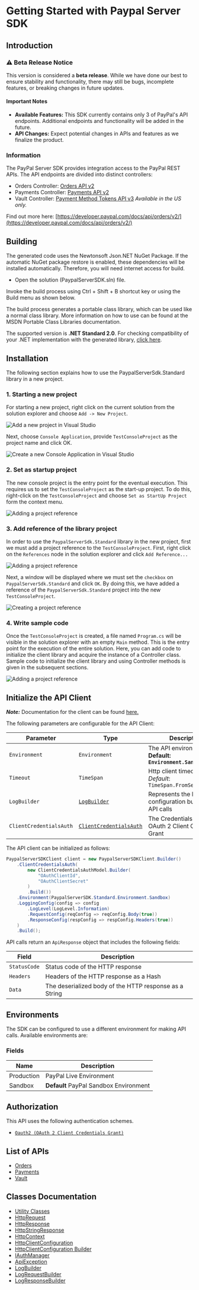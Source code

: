
# Getting Started with Paypal Server SDK

## Introduction

### ⚠️ Beta Release Notice

This version is considered a **beta release**. While we have done our best to ensure stability and functionality, there may still be bugs, incomplete features, or breaking changes in future updates.

#### Important Notes

- **Available Features:** This SDK currently contains only 3 of PayPal's API endpoints. Additional endpoints and functionality will be added in the future.
- **API Changes:** Expect potential changes in APIs and features as we finalize the product.

### Information

The PayPal Server SDK provides integration access to the PayPal REST APIs. The API endpoints are divided into distinct controllers:

- Orders Controller: <a href="https://developer.paypal.com/docs/api/orders/v2/">Orders API v2</a>
- Payments Controller: <a href="https://developer.paypal.com/docs/api/payments/v2/">Payments API v2</a>
- Vault Controller: <a href="https://developer.paypal.com/docs/api/payment-tokens/v3/">Payment Method Tokens API v3</a> *Available in the US only.*

Find out more here: [https://developer.paypal.com/docs/api/orders/v2/](https://developer.paypal.com/docs/api/orders/v2/)

## Building

The generated code uses the Newtonsoft Json.NET NuGet Package. If the automatic NuGet package restore is enabled, these dependencies will be installed automatically. Therefore, you will need internet access for build.

* Open the solution (PaypalServerSDK.sln) file.

Invoke the build process using Ctrl + Shift + B shortcut key or using the Build menu as shown below.

The build process generates a portable class library, which can be used like a normal class library. More information on how to use can be found at the MSDN Portable Class Libraries documentation.

The supported version is **.NET Standard 2.0**. For checking compatibility of your .NET implementation with the generated library, [click here](https://dotnet.microsoft.com/en-us/platform/dotnet-standard#versions).

## Installation

The following section explains how to use the PaypalServerSdk.Standard library in a new project.

### 1. Starting a new project

For starting a new project, right click on the current solution from the solution explorer and choose `Add -> New Project`.

![Add a new project in Visual Studio](https://apidocs.io/illustration/cs?workspaceFolder=PayPal%20Server%20SDK-CSharp&workspaceName=PaypalServerSDK&projectName=PaypalServerSdk.Standard&rootNamespace=PaypalServerSdk.Standard&step=addProject)

Next, choose `Console Application`, provide `TestConsoleProject` as the project name and click OK.

![Create a new Console Application in Visual Studio](https://apidocs.io/illustration/cs?workspaceFolder=PayPal%20Server%20SDK-CSharp&workspaceName=PaypalServerSDK&projectName=PaypalServerSdk.Standard&rootNamespace=PaypalServerSdk.Standard&step=createProject)

### 2. Set as startup project

The new console project is the entry point for the eventual execution. This requires us to set the `TestConsoleProject` as the start-up project. To do this, right-click on the `TestConsoleProject` and choose `Set as StartUp Project` form the context menu.

![Adding a project reference](https://apidocs.io/illustration/cs?workspaceFolder=PayPal%20Server%20SDK-CSharp&workspaceName=PaypalServerSDK&projectName=PaypalServerSdk.Standard&rootNamespace=PaypalServerSdk.Standard&step=setStartup)

### 3. Add reference of the library project

In order to use the `PaypalServerSdk.Standard` library in the new project, first we must add a project reference to the `TestConsoleProject`. First, right click on the `References` node in the solution explorer and click `Add Reference...`

![Adding a project reference](https://apidocs.io/illustration/cs?workspaceFolder=PayPal%20Server%20SDK-CSharp&workspaceName=PaypalServerSDK&projectName=PaypalServerSdk.Standard&rootNamespace=PaypalServerSdk.Standard&step=addReference)

Next, a window will be displayed where we must set the `checkbox` on `PaypalServerSdk.Standard` and click `OK`. By doing this, we have added a reference of the `PaypalServerSdk.Standard` project into the new `TestConsoleProject`.

![Creating a project reference](https://apidocs.io/illustration/cs?workspaceFolder=PayPal%20Server%20SDK-CSharp&workspaceName=PaypalServerSDK&projectName=PaypalServerSdk.Standard&rootNamespace=PaypalServerSdk.Standard&step=createReference)

### 4. Write sample code

Once the `TestConsoleProject` is created, a file named `Program.cs` will be visible in the solution explorer with an empty `Main` method. This is the entry point for the execution of the entire solution. Here, you can add code to initialize the client library and acquire the instance of a Controller class. Sample code to initialize the client library and using Controller methods is given in the subsequent sections.

![Adding a project reference](https://apidocs.io/illustration/cs?workspaceFolder=PayPal%20Server%20SDK-CSharp&workspaceName=PaypalServerSDK&projectName=PaypalServerSdk.Standard&rootNamespace=PaypalServerSdk.Standard&step=addCode)

## Initialize the API Client

**_Note:_** Documentation for the client can be found [here.](https://www.github.com/paypal/PayPal-Dotnet-Server-SDK/tree/0.5.2/doc/client.md)

The following parameters are configurable for the API Client:

| Parameter | Type | Description |
|  --- | --- | --- |
| `Environment` | `Environment` | The API environment. <br> **Default: `Environment.Sandbox`** |
| `Timeout` | `TimeSpan` | Http client timeout.<br>*Default*: `TimeSpan.FromSeconds(100)` |
| `LogBuilder` | [`LogBuilder`](https://www.github.com/paypal/PayPal-Dotnet-Server-SDK/tree/0.5.2/doc/log-builder.md) | Represents the logging configuration builder for API calls |
| `ClientCredentialsAuth` | [`ClientCredentialsAuth`](https://www.github.com/paypal/PayPal-Dotnet-Server-SDK/tree/0.5.2/doc/auth/oauth-2-client-credentials-grant.md) | The Credentials Setter for OAuth 2 Client Credentials Grant |

The API client can be initialized as follows:

```csharp
PaypalServerSDKClient client = new PaypalServerSDKClient.Builder()
    .ClientCredentialsAuth(
        new ClientCredentialsAuthModel.Builder(
            "OAuthClientId",
            "OAuthClientSecret"
        )
        .Build())
    .Environment(PaypalServerSDK.Standard.Environment.Sandbox)
    .LoggingConfig(config => config
        .LogLevel(LogLevel.Information)
        .RequestConfig(reqConfig => reqConfig.Body(true))
        .ResponseConfig(respConfig => respConfig.Headers(true))
    )
    .Build();
```

API calls return an `ApiResponse` object that includes the following fields:

| Field | Description |
|  --- | --- |
| `StatusCode` | Status code of the HTTP response |
| `Headers` | Headers of the HTTP response as a Hash |
| `Data` | The deserialized body of the HTTP response as a String |

## Environments

The SDK can be configured to use a different environment for making API calls. Available environments are:

### Fields

| Name | Description |
|  --- | --- |
| Production | PayPal Live Environment |
| Sandbox | **Default** PayPal Sandbox Environment |

## Authorization

This API uses the following authentication schemes.

* [`Oauth2 (OAuth 2 Client Credentials Grant)`](https://www.github.com/paypal/PayPal-Dotnet-Server-SDK/tree/0.5.2/doc/auth/oauth-2-client-credentials-grant.md)

## List of APIs

* [Orders](https://www.github.com/paypal/PayPal-Dotnet-Server-SDK/tree/0.5.2/doc/controllers/orders.md)
* [Payments](https://www.github.com/paypal/PayPal-Dotnet-Server-SDK/tree/0.5.2/doc/controllers/payments.md)
* [Vault](https://www.github.com/paypal/PayPal-Dotnet-Server-SDK/tree/0.5.2/doc/controllers/vault.md)

## Classes Documentation

* [Utility Classes](https://www.github.com/paypal/PayPal-Dotnet-Server-SDK/tree/0.5.2/doc/utility-classes.md)
* [HttpRequest](https://www.github.com/paypal/PayPal-Dotnet-Server-SDK/tree/0.5.2/doc/http-request.md)
* [HttpResponse](https://www.github.com/paypal/PayPal-Dotnet-Server-SDK/tree/0.5.2/doc/http-response.md)
* [HttpStringResponse](https://www.github.com/paypal/PayPal-Dotnet-Server-SDK/tree/0.5.2/doc/http-string-response.md)
* [HttpContext](https://www.github.com/paypal/PayPal-Dotnet-Server-SDK/tree/0.5.2/doc/http-context.md)
* [HttpClientConfiguration](https://www.github.com/paypal/PayPal-Dotnet-Server-SDK/tree/0.5.2/doc/http-client-configuration.md)
* [HttpClientConfiguration Builder](https://www.github.com/paypal/PayPal-Dotnet-Server-SDK/tree/0.5.2/doc/http-client-configuration-builder.md)
* [IAuthManager](https://www.github.com/paypal/PayPal-Dotnet-Server-SDK/tree/0.5.2/doc/i-auth-manager.md)
* [ApiException](https://www.github.com/paypal/PayPal-Dotnet-Server-SDK/tree/0.5.2/doc/api-exception.md)
* [LogBuilder](https://www.github.com/paypal/PayPal-Dotnet-Server-SDK/tree/0.5.2/doc/log-builder.md)
* [LogRequestBuilder](https://www.github.com/paypal/PayPal-Dotnet-Server-SDK/tree/0.5.2/doc/log-request-builder.md)
* [LogResponseBuilder](https://www.github.com/paypal/PayPal-Dotnet-Server-SDK/tree/0.5.2/doc/log-response-builder.md)

